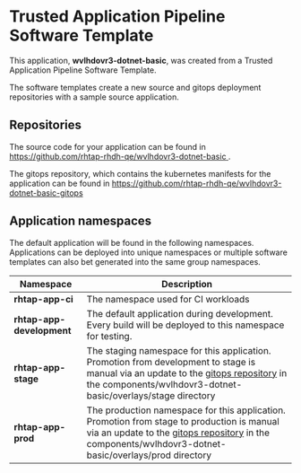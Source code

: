 # Trusted Application Pipeline Software Template

This application, **wvlhdovr3-dotnet-basic**, was created from a Trusted Application Pipeline Software Template.

The software templates create a new source and gitops deployment repositories with a sample source application. 

## Repositories

The source code for your application can be found in [https://github.com/rhtap-rhdh-qe/wvlhdovr3-dotnet-basic ](https://github.com/rhtap-rhdh-qe/wvlhdovr3-dotnet-basic ).
 
The gitops repository, which contains the kubernetes manifests for the application can be found in 
[https://github.com/rhtap-rhdh-qe/wvlhdovr3-dotnet-basic-gitops ](https://github.com/rhtap-rhdh-qe/wvlhdovr3-dotnet-basic-gitops ) 

## Application namespaces 

The default application will be found in the following namespaces. Applications can be deployed into unique namespaces or multiple software templates can also bet generated into the same group namespaces.  

|  Namespace   |  Description   |  
| -------- | -------- |
| **rhtap-app-ci** | The namespace used for CI workloads |
| **rhtap-app-development** | The default application during development. Every build will be deployed to this namespace for testing. |
| **rhtap-app-stage** | The staging namespace for this application. Promotion from development to stage is manual via an update to the [gitops repository](https://github.com/rhtap-rhdh-qe/wvlhdovr3-dotnet-basic-gitops ) in the components/wvlhdovr3-dotnet-basic/overlays/stage directory |
| **rhtap-app-prod** | The production namespace for this application. Promotion from stage to production is manual via an update to the [gitops repository](https://github.com/rhtap-rhdh-qe/wvlhdovr3-dotnet-basic-gitops ) in the components/wvlhdovr3-dotnet-basic/overlays/prod directory |